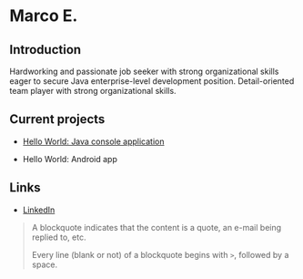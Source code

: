 # Marco E.

## Introduction

Hardworking and passionate job seeker with strong organizational skills eager to secure Java enterprise-level development position. Detail-oriented team player with strong organizational skills. 

## Current projects

* [Hello World: Java console application](https://github.com/ddc-java-16/hello-world-Marc0E.git)
      
* Hello World: Android app

## Links

* [LinkedIn](https://linkedin.com/in/marco-estrada05 "Marco Estrada")

 > A blockquote indicates that the content is a quote, an e-mail being replied to, etc.
 > 
 > Every line (blank or not) of a blockquote begins with `>`, followed by a space.